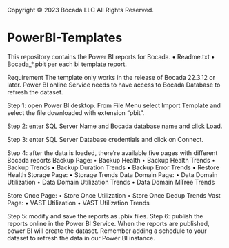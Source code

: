 Copyright © 2023 Bocada LLC All Rights Reserved.

# PowerBI-Templates

This repository contains the Power BI reports for Bocada. 
•	Readme.txt
•	Bocada_*.pbit per each bi template report.
	

Requirement
The template only works in the release of Bocada 22.3.12 or later.
Power BI online Service needs to have access to Bocada Database to refresh the dataset.

Step 1: open Power BI desktop. From File Menu select Import Template and select the file downloaded with extension “pbit”.
 
Step 2: enter SQL Server Name and Bocada database name and click Load.
 
Step 3: enter SQL Server Database credentials and click on Connect.
 
Step 4: after the data is loaded, there’re available five pages with different Bocada reports
Backup Page: 
•	Backup Health
•	Backup Health Trends
•	Backup Trends
•	Backup Duration Trends
•	Backup Error Trends
•	Restore Health
Storage Page:
•	Storage Trends
Data Domain Page:
•	Data Domain Utilization
•	Data Domain Utilization Trends
•	Data Domain MTree Trends

Store Once Page:
•	Store Once Utilization
•	Store Once Dedup Trends
Vast Page:
•	VAST Utilization
•	VAST Utilization Trends

Step 5: modify and save the reports as .pbix files.
Step 6: publish the reports online in the Power BI Service. When the reports are published, power BI will create the dataset. 
Remember adding a schedule to your dataset to refresh the data in our Power BI instance. 

